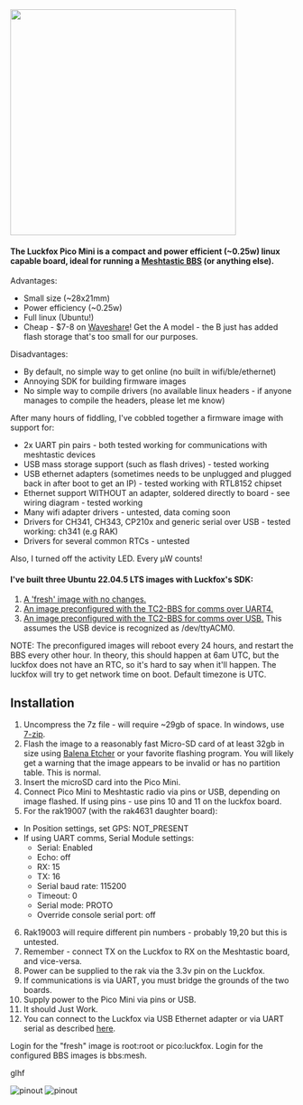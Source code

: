 <img src="https://github.com/noon92/luckfox/blob/main/splash.png" width="400">

#### The Luckfox Pico Mini is a compact and power efficient (~0.25w) linux capable board, ideal for running a [Meshtastic BBS](https://github.com/TheCommsChannel/TC2-BBS-mesh) (or anything else).

Advantages:
* Small size (~28x21mm)
* Power efficiency (~0.25w)
* Full linux (Ubuntu!)
* Cheap - $7-8 on [Waveshare](https://www.waveshare.com/luckfox-pico-min.htm)! Get the A model - the B just has added flash storage that's too small for our purposes.

Disadvantages:
* By default, no simple way to get online (no built in wifi/ble/ethernet)
* Annoying SDK for building firmware images
* No simple way to compile drivers (no available linux headers - if anyone manages to compile the headers, please let me know)

After many hours of fiddling, I've cobbled together a firmware image with support for:
* 2x UART pin pairs - both tested working for communications with meshtastic devices
* USB mass storage support (such as flash drives) - tested working
* USB ethernet adapters (sometimes needs to be unplugged and plugged back in after boot to get an IP) - tested working with RTL8152 chipset
* Ethernet support WITHOUT an adapter, soldered directly to board - see wiring diagram - tested working
* Many wifi adapter drivers - untested, data coming soon
* Drivers for CH341, CH343, CP210x and generic serial over USB - tested working: ch341 (e.g RAK)
* Drivers for several common RTCs - untested

Also, I turned off the activity LED. Every μW counts!

#### I've built three Ubuntu 22.04.5 LTS images with Luckfox's SDK:
1. [A 'fresh' image with no changes.](https://drive.google.com/file/d/1Wp0fCF9LE-x4iwPgTxnTF7eixSthc9gC/view?usp=sharing)
2. [An image preconfigured with the TC2-BBS for comms over UART4.](https://drive.google.com/file/d/1RlhRYVnvSTviAUey-cvDCM10HQMEuSvV/view?usp=drive_link)
3. [An image preconfigured with the TC2-BBS for comms over USB.](https://drive.google.com/file/d/1FeKXmsZaS6a3FwgwfjkuimlVRJ-OS4HC/view?usp=drive_link) This assumes the USB device is recognized as /dev/ttyACM0.

NOTE: The preconfigured images will reboot every 24 hours, and restart the BBS every other hour. In theory, this should happen at 6am UTC, but the luckfox does not have an RTC, so it's hard to say when it'll happen. The luckfox will try to get network time on boot. Default timezone is UTC.

## Installation
1. Uncompress the 7z file - will require ~29gb of space. In windows, use [7-zip](https://www.7-zip.org/).
2. Flash the image to a reasonably fast Micro-SD card of at least 32gb in size using [Balena Etcher](https://etcher.balena.io/) or your favorite flashing program. You will likely get a warning that the image appears to be invalid or has no partition table. This is normal.
3. Insert the microSD card into the Pico Mini.
4. Connect Pico Mini to Meshtastic radio via pins or USB, depending on image flashed. If using pins - use pins 10 and 11 on the luckfox board.
5. For the rak19007 (with the rak4631 daughter board):
  * In Position settings, set GPS: NOT_PRESENT
  * If using UART comms, Serial Module settings:
    * Serial: Enabled
    * Echo: off
    * RX: 15
    * TX: 16
    * Serial baud rate: 115200
    * Timeout: 0
    * Serial mode: PROTO
    * Override console serial port: off
6. Rak19003 will require different pin numbers - probably 19,20 but this is untested.
7. Remember - connect TX on the Luckfox to RX on the Meshtastic board, and vice-versa.
8. Power can be supplied to the rak via the 3.3v pin on the Luckfox.
9. If communications is via UART, you must bridge the grounds of the two boards.
10. Supply power to the Pico Mini via pins or USB.
11. It should Just Work.
12. You can connect to the Luckfox via USB Ethernet adapter or via UART serial as described [here](https://wiki.luckfox.com/Luckfox-Pico/Luckfox-Pico-RV1103/Luckfox-Pico-Login-UART/).

Login for the "fresh" image is root:root or pico:luckfox.
Login for the configured BBS images is bbs:mesh.

glhf

![pinout](https://github.com/noon92/luckfox/blob/main/modified_wiring_diagram.png)
![pinout](https://github.com/noon92/luckfox/blob/main/Luckfox-Pico-Mini-details-inter.jpg)
